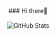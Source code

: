 

<div align="center">
    ### Hi there👋
  <br><br>
  <img  src="https://github-readme-stats.vercel.app/api?username=ignalpha4&show_icons=true&rank_icon=github&theme=radicaln" alt="GitHub Stats" rank_icon="github" />
</div>

                       
<!--<img align="left" width="45%" height="200px" src="https://github-readme-stats.vercel.app/api/top-langs/?username=anuraghazra&layout=compact&theme=radical"/>-->
